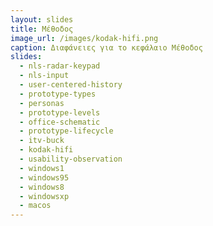 ```yaml
---
layout: slides
title: Μέθοδος
image_url: /images/kodak-hifi.png
caption: Διαφάνειες για το κεφάλαιο Μέθοδος
slides:
  - nls-radar-keypad
  - nls-input 
  - user-centered-history
  - prototype-types
  - personas
  - prototype-levels
  - office-schematic
  - prototype-lifecycle
  - itv-buck
  - kodak-hifi
  - usability-observation
  - windows1
  - windows95
  - windows8
  - windowsxp
  - macos
---
```


